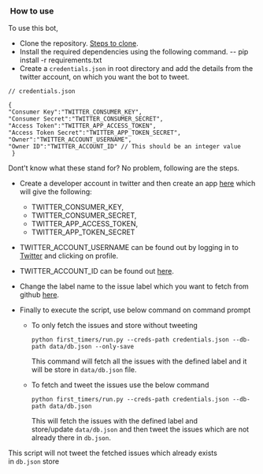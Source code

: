 ###  How to use

To use this bot,

- Clone the repository. [Steps to clone](https://git-scm.com/book/en/v2/Git-Basics-Getting-a-Git-Repository).
- Install the required dependencies using the following command.
 -- pip install -r requirements.txt
- Create a `credentials.json` in root directory and add the details from the twitter account, on which you want the bot to tweet.

```
// credentials.json

{ 
"Consumer Key":"TWITTER_CONSUMER_KEY", 
"Consumer Secret":"TWITTER_CONSUMER_SECRET",
"Access Token":"TWITTER_APP_ACCESS_TOKEN", 
"Access Token Secret":"TWITTER_APP_TOKEN_SECRET", 
"Owner":"TWITTER_ACCOUNT_USERNAME", 
"Owner ID":"TWITTER_ACCOUNT_ID" // This should be an integer value 
 }
 ```

Dont't know what these stand for? No problem, following are the steps. 

- Create a developer account in twitter and then create an app [here](https://developer.twitter.com/en/apps) which will give the following:
  - TWITTER_CONSUMER_KEY, 
  - TWITTER_CONSUMER_SECRET, 
  - TWITTER_APP_ACCESS_TOKEN, 
  - TWITTER_APP_TOKEN_SECRET

- TWITTER_ACCOUNT_USERNAME can be found out by logging in to [Twitter](https://twitter.com) and clicking on profile.  
 
- TWITTER_ACCOUNT_ID can be found out [here](http://gettwitterid.com/).

- Change the label name to the issue label which you want to fetch from github [here](https://github.com/arshadkazmi42/first-issues/blob/master/first_timers/first_timers.py#L11). 
- Finally to execute the script, use below command on command prompt
    - To only fetch the issues and store without tweeting

      ```
      python first_timers/run.py --creds-path credentials.json --db-path data/db.json --only-save
      ```
      
      This command will fetch all the issues with the defined label and it will be store in `data/db.json` file. 
    
    - To fetch and tweet the issues use the below command

        ``` 
        python first_timers/run.py --creds-path credentials.json --db-path data/db.json
        ```
        This will fetch the issues with the defined label and store/update `data/db.json` and then tweet the issues which are not already there in `db.json`.

This script will not tweet the fetched issues which already exists in `db.json` store
